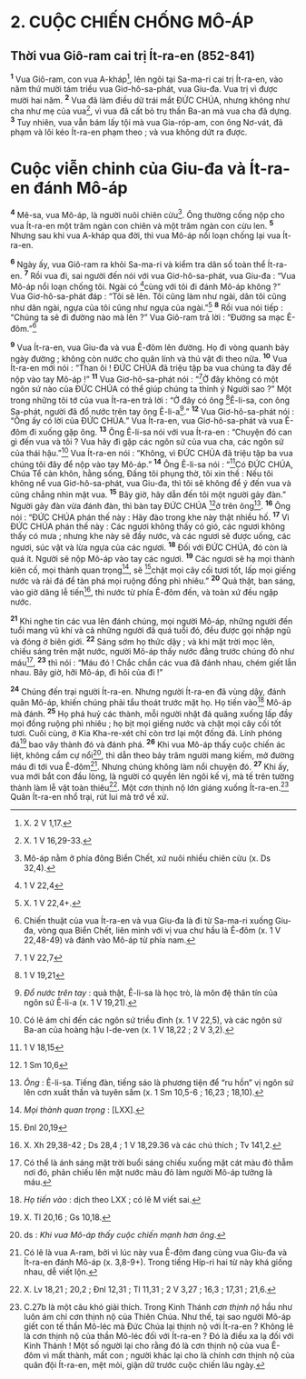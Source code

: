 # 2. CUỘC CHIẾN CHỐNG MÔ-ÁP
## Thời vua Giô-ram cai trị Ít-ra-en (852-841)
<sup><b>1</b></sup> Vua Giô-ram, con vua A-kháp[^1], lên ngôi tại Sa-ma-ri cai trị Ít-ra-en, vào năm thứ mười tám triều vua Giơ-hô-sa-phát, vua Giu-đa. Vua trị vì được mười hai năm. <sup><b>2</b></sup> Vua đã làm điều dữ trái mắt ĐỨC CHÚA, nhưng không như cha như mẹ của vua[^2], vì vua đã cất bỏ trụ thần Ba-an mà vua cha đã dựng. <sup><b>3</b></sup> Tuy nhiên, vua vẫn bám lấy tội mà vua Gia-róp-am, con ông Nơ-vát, đã phạm và lôi kéo Ít-ra-en phạm theo ; và vua không dứt ra được.

# Cuộc viễn chinh của Giu-đa và Ít-ra-en đánh Mô-áp
<sup><b>4</b></sup> Mê-sa, vua Mô-áp, là người nuôi chiên cừu[^3]. Ông thường cống nộp cho vua Ít-ra-en một trăm ngàn con chiên và một trăm ngàn con cừu len. <sup><b>5</b></sup> Nhưng sau khi vua A-kháp qua đời, thì vua Mô-áp nổi loạn chống lại vua Ít-ra-en.

<sup><b>6</b></sup> Ngày ấy, vua Giô-ram ra khỏi Sa-ma-ri và kiểm tra dân số toàn thể Ít-ra-en. <sup><b>7</b></sup> Rồi vua đi, sai người đến nói với vua Giơ-hô-sa-phát, vua Giu-đa : “Vua Mô-áp nổi loạn chống tôi. Ngài có [^1*]cùng với tôi đi đánh Mô-áp không ?” Vua Giơ-hô-sa-phát đáp : “Tôi sẽ lên. Tôi cũng làm như ngài, dân tôi cũng như dân ngài, ngựa của tôi cũng như ngựa của ngài.”[^4] <sup><b>8</b></sup> Rồi vua nói tiếp : “Chúng ta sẽ đi đường nào mà lên ?” Vua Giô-ram trả lời : “Đường sa mạc Ê-đôm.”[^5]

<sup><b>9</b></sup> Vua Ít-ra-en, vua Giu-đa và vua Ê-đôm lên đường. Họ đi vòng quanh bảy ngày đường ; không còn nước cho quân lính và thú vật đi theo nữa. <sup><b>10</b></sup> Vua Ít-ra-en mới nói : “Than ôi ! ĐỨC CHÚA đã triệu tập ba vua chúng ta đây để nộp vào tay Mô-áp !” <sup><b>11</b></sup> Vua Giơ-hô-sa-phát nói : “[^2*]Ở đây không có một ngôn sứ nào của ĐỨC CHÚA có thể giúp chúng ta thỉnh ý Người sao ?” Một trong những tôi tớ của vua Ít-ra-en trả lời : “Ở đây có ông [^3*]Ê-li-sa, con ông Sa-phát, người đã đổ nước trên tay ông Ê-li-a[^6].” <sup><b>12</b></sup> Vua Giơ-hô-sa-phát nói : “Ông ấy có lời của ĐỨC CHÚA.” Vua Ít-ra-en, vua Giơ-hô-sa-phát và vua Ê-đôm đi xuống gặp ông. <sup><b>13</b></sup> Ông Ê-li-sa nói với vua Ít-ra-en : “Chuyện đó can gì đến vua và tôi ? Vua hãy đi gặp các ngôn sứ của vua cha, các ngôn sứ của thái hậu.”[^7] Vua Ít-ra-en nói : “Không, vì ĐỨC CHÚA đã triệu tập ba vua chúng tôi đây để nộp vào tay Mô-áp.” <sup><b>14</b></sup> Ông Ê-li-sa nói : “[^4*]Có ĐỨC CHÚA, Chúa Tể càn khôn, hằng sống, Đấng tôi phụng thờ, tôi xin thề : Nếu tôi không nể vua Giơ-hô-sa-phát, vua Giu-đa, thì tôi sẽ không để ý đến vua và cũng chẳng nhìn mặt vua. <sup><b>15</b></sup> Bây giờ, hãy dẫn đến tôi một người gảy đàn.” Người gảy đàn vừa đánh đàn, thì bàn tay ĐỨC CHÚA [^5*]ở trên ông[^8]. <sup><b>16</b></sup> Ông nói : “ĐỨC CHÚA phán thế này : Hãy đào trong khe này thật nhiều hố. <sup><b>17</b></sup> Vì ĐỨC CHÚA phán thế này : Các ngươi không thấy có gió, các ngươi không thấy có mưa ; nhưng khe này sẽ đầy nước, và các ngươi sẽ được uống, các ngươi, súc vật và lừa ngựa của các ngươi. <sup><b>18</b></sup> Đối với ĐỨC CHÚA, đó còn là quá ít. Người sẽ nộp Mô-áp vào tay các ngươi. <sup><b>19</b></sup> Các ngươi sẽ hạ mọi thành kiên cố, mọi thành quan trọng[^9], sẽ [^6*]chặt mọi cây cối tươi tốt, lấp mọi giếng nước và rải đá để tàn phá mọi ruộng đồng phì nhiêu.” <sup><b>20</b></sup> Quả thật, ban sáng, vào giờ dâng lễ tiến[^10], thì nước từ phía Ê-đôm đến, và toàn xứ đều ngập nước.

<sup><b>21</b></sup> Khi nghe tin các vua lên đánh chúng, mọi người Mô-áp, những người đến tuổi mang vũ khí và cả những người đã quá tuổi đó, đều được gọi nhập ngũ và đóng ở biên giới. <sup><b>22</b></sup> Sáng sớm họ thức dậy ; và khi mặt trời mọc lên, chiếu sáng trên mặt nước, người Mô-áp thấy nước đằng trước chúng đỏ như máu[^11], <sup><b>23</b></sup> thì nói : “Máu đó ! Chắc chắn các vua đã đánh nhau, chém giết lẫn nhau. Bây giờ, hỡi Mô-áp, đi hôi của đi !”

<sup><b>24</b></sup> Chúng đến trại người Ít-ra-en. Nhưng người Ít-ra-en đã vùng dậy, đánh quân Mô-áp, khiến chúng phải tẩu thoát trước mặt họ. Họ tiến vào[^12] Mô-áp mà đánh. <sup><b>25</b></sup> Họ phá huỷ các thành, mỗi người nhặt đá quăng xuống lấp đầy mọi đồng ruộng phì nhiêu ; họ bịt mọi giếng nước và chặt mọi cây cối tốt tươi. Cuối cùng, ở Kia Kha-re-xét chỉ còn trơ lại một đống đá. Lính phóng đá[^13] bao vây thành đó và đánh phá. <sup><b>26</b></sup> Khi vua Mô-áp thấy cuộc chiến ác liệt, không cầm cự nổi[^14], thì dẫn theo bảy trăm người mang kiếm, mở đường máu đi tới vua Ê-đôm[^15]. Nhưng chúng không làm nổi chuyện đó. <sup><b>27</b></sup> Khi ấy, vua mới bắt con đầu lòng, là người có quyền lên ngôi kế vị, mà tế trên tường thành làm lễ vật toàn thiêu[^16]. Một cơn thịnh nộ lớn giáng xuống Ít-ra-en.[^17] Quân Ít-ra-en nhổ trại, rút lui mà trở về xứ.

[^1]: X. 2 V 1,17.
[^2]: X. 1 V 16,29-33.
[^3]: Mô-áp nằm ở phía đông Biển Chết, xứ nuôi nhiều chiên cừu (x. Ds 32,4).
[^4]: X. 1 V 22,4+.
[^5]: Chiến thuật của vua Ít-ra-en và vua Giu-đa là đi từ Sa-ma-ri xuống Giu-đa, vòng qua Biển Chết, liên minh với vị vua chư hầu là Ê-đôm (x. 1 V 22,48-49) và đánh vào Mô-áp từ phía nam.
[^6]: <i>Đổ nước trên tay</i> : quả thật, Ê-li-sa là học trò, là môn đệ thân tín của ngôn sứ Ê-li-a (x. 1 V 19,21).
[^7]: Có lẽ ám chỉ đến các ngôn sứ triều đình (x. 1 V 22,5), và các ngôn sứ Ba-an của hoàng hậu I-de-ven (x. 1 V 18,22 ; 2 V 3,2).
[^8]: <i>Ông</i> : Ê-li-sa. Tiếng đàn, tiếng sáo là phương tiện để “ru hồn” vị ngôn sứ lên cơn xuất thần và tuyên sấm (x. 1 Sm 10,5-6 ; 16,23 ; 18,10).
[^9]: <i>Mọi thành quan trọng</i> : [LXX].
[^10]: X. Xh 29,38-42 ; Ds 28,4 ; 1 V 18,29.36 và các chú thích ; Tv 141,2.
[^11]: Có thể là ánh sáng mặt trời buổi sáng chiếu xuống mặt cát màu đỏ thẫm nơi đó, phản chiếu lên mặt nước màu đỏ làm người Mô-áp tưởng là máu.
[^12]: <i>Họ tiến vào</i> : dịch theo LXX ; có lẽ M viết sai.
[^13]: X. Tl 20,16 ; Gs 10,18.
[^14]: ds : <i>Khi vua Mô-áp thấy cuộc chiến mạnh hơn ông</i>.
[^15]: Có lẽ là vua A-ram, bởi vì lúc này vua Ê-đôm đang cùng vua Giu-đa và Ít-ra-en đánh Mô-áp (x. 3,8-9+). Trong tiếng Híp-ri hai từ này khá giống nhau, dễ viết lộn.
[^16]: X. Lv 18,21 ; 20,2 ; Đnl 12,31 ; Tl 11,31 ; 2 V 3,27 ; 16,3 ; 17,31 ; 21,6.
[^17]: C.27b là một câu khó giải thích. Trong Kinh Thánh <i>cơn thịnh nộ</i> hầu như luôn ám chỉ cơn thịnh nộ của Thiên Chúa. Như thế, tại sao người Mô-áp giết con tế thần Mô-léc mà Đức Chúa lại thịnh nộ với Ít-ra-en ? Không lẽ là cơn thịnh nộ của thần Mô-léc đối với Ít-ra-en ? Đó là điều xa lạ đối với Kinh Thánh ! Một số người lại cho rằng đó là cơn thịnh nộ của vua Ê-đôm vì mất thành, mất con ; người khác lại cho là chính cơn thịnh nộ của quân đội Ít-ra-en, mệt mỏi, giận dữ trước cuộc chiến lâu ngày.
[^1*]: 1 V 22,4
[^2*]: 1 V 22,7
[^3*]: 1 V 19,21
[^4*]: 1 V 18,15
[^5*]: 1 Sm 10,6
[^6*]: Đnl 20,19
